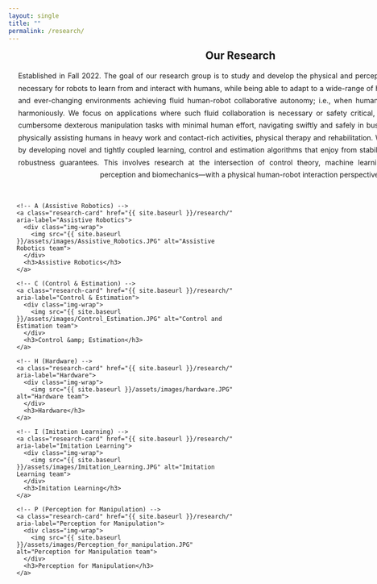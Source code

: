 ```yaml
---
layout: single
title: ""
permalink: /research/
---
```


<style>
/* Center the theme’s page title line */
.page__title{ text-align:center !important; }

/* ===== Center & size the whole page content ===== */
.research-wrap{
  width: min(1200px, 96vw);
  margin: 0 auto;
  padding: 0 16px;
  box-sizing: border-box;
}

/* Headings below the theme title */
.research-h2{
  text-align: center;
  margin: .25rem 0 1rem;
}

/* Intro paragraph: wider, centered, justified with neat edges */
.research-intro{
  width: min(1100px, 92vw);
  margin: 0 auto 1.75rem;
  line-height: 1.75;
  text-align: justify;
  text-align-last: center;
}

/* ===== Grid: centered; 3 on top, 2 below at full width ===== */
.research-grid{
  display: grid;
  grid-template-columns: repeat(3, minmax(320px, 1fr));
  gap: 28px;
  align-items: start;
  justify-items: center;
  margin: 1rem auto 3rem;
  max-width: 1200px;          /* keeps it visually centered on wide screens */
}

/* 2-up and 1-up at narrower widths */
@media (max-width: 1100px){
  .research-grid{ grid-template-columns: repeat(2, minmax(300px, 1fr)); }
}
@media (max-width: 650px){
  .research-grid{ grid-template-columns: 1fr; }
}

/* Cards */
.research-card{
  width: 100%;
  max-width: 520px;
  display: flex;
  flex-direction: column;
  align-items: center;
  text-decoration: none;
  color: inherit;
}

.img-wrap{
  width: 100%;
  border-radius: 14px;
  overflow: hidden;
  box-shadow: 0 8px 28px rgba(0,0,0,.08);
  background: #f5f5f5;      /* subtle letterbox color when images don’t fill */
}

/* ✅ Show full image, no cropping */
.research-card img{
  width: 100%;
  aspect-ratio: 3 / 2;      /* consistent card shape */
  object-fit: contain;      /* show the whole photo */
  display: block;
  background: #f5f5f5;      /* behind any letterboxing */
  transition: transform .3s ease, filter .3s ease;
}

.research-card h3{
  margin-top: .85rem;
  text-align: center;
  font-size: clamp(1.1rem, 1.3vw + .7rem, 1.6rem);
  font-weight: 700;
}

.research-card:hover img{ transform: scale(1.02); filter: brightness(1.03); }
</style>

<div class="research-wrap">
  <h2 class="research-h2">Our Research</h2>

  <div class="research-intro">
    Established in Fall 2022. The goal of our research group is to study and develop the physical and perceptual adaptive
    intelligence necessary for robots to learn from and interact with humans, while being able to adapt to a wide-range
    of human capabilities, needs and ever-changing environments achieving fluid human-robot collaborative autonomy; i.e.,
    when humans and robots collaborate harmoniously. We focus on applications where such fluid collaboration is necessary
    or safety critical, such as teaching robots cumbersome dexterous manipulation tasks with minimal human effort,
    navigating swiftly and safely in busy human-centric spaces, physically assisting humans in heavy work and contact-rich
    activities, physical therapy and rehabilitation. We tackle these problems by developing novel and tightly coupled
    learning, control and estimation algorithms that enjoy from stability, safety, efficiency and robustness guarantees.
    This involves research at the intersection of control theory, machine learning, artificial intelligence, perception
    and biomechanics—with a physical human-robot interaction perspective.
  </div>

  <div class="research-grid">

    <!-- A (Assistive Robotics) -->
    <a class="research-card" href="{{ site.baseurl }}/research/" aria-label="Assistive Robotics">
      <div class="img-wrap">
        <img src="{{ site.baseurl }}/assets/images/Assistive_Robotics.JPG" alt="Assistive Robotics team">
      </div>
      <h3>Assistive Robotics</h3>
    </a>

    <!-- C (Control & Estimation) -->
    <a class="research-card" href="{{ site.baseurl }}/research/" aria-label="Control & Estimation">
      <div class="img-wrap">
        <img src="{{ site.baseurl }}/assets/images/Control_Estimation.JPG" alt="Control and Estimation team">
      </div>
      <h3>Control &amp; Estimation</h3>
    </a>

    <!-- H (Hardware) -->
    <a class="research-card" href="{{ site.baseurl }}/research/" aria-label="Hardware">
      <div class="img-wrap">
        <img src="{{ site.baseurl }}/assets/images/hardware.JPG" alt="Hardware team">
      </div>
      <h3>Hardware</h3>
    </a>

    <!-- I (Imitation Learning) -->
    <a class="research-card" href="{{ site.baseurl }}/research/" aria-label="Imitation Learning">
      <div class="img-wrap">
        <img src="{{ site.baseurl }}/assets/images/Imitation_Learning.JPG" alt="Imitation Learning team">
      </div>
      <h3>Imitation Learning</h3>
    </a>

    <!-- P (Perception for Manipulation) -->
    <a class="research-card" href="{{ site.baseurl }}/research/" aria-label="Perception for Manipulation">
      <div class="img-wrap">
        <img src="{{ site.baseurl }}/assets/images/Perception_for_manipulation.JPG" alt="Perception for Manipulation team">
      </div>
      <h3>Perception for Manipulation</h3>
    </a>

  </div>
</div>
